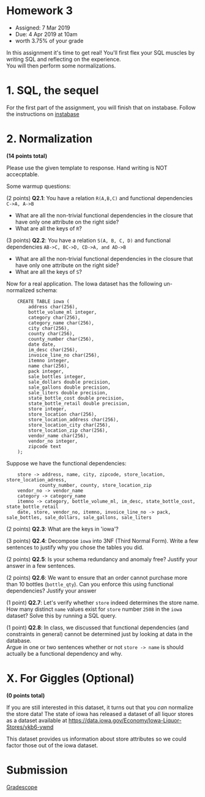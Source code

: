 # Homework 3

* Assigned: 7 Mar 2019
* Due: 4 Apr 2019 at 10am
* worth 3.75% of your grade

In this assignment it's time to get real!  You'll first flex your SQL
muscles by
writing SQL and reflecting on the experience.  
You will then perform some normalizations.


# 1. SQL, the sequel
For the first part of the assignment, you will finish that on instabase. Follow the instructions on [instabase](https://www.instabase.com/ewu/w4111-public/fs/Instabase%20Drive/HW3/)


# 2. Normalization

**(14 points total)** 

Please use the given template to response. Hand writing is NOT accecptable.

Some warmup questions:

(2 points) **Q2.1**: You have a relation `R(A,B,C)` and functional dependencies 
  `C->A, A->B`

  * What are all the non-trivial functional dependencies in the closure
    that have  only one attribute on the right side?
  * What are all the keys of `R`?

(3 points) **Q2.2**: You have a relation `S(A, B, C, D)` and functional dependencies 
  `AB->C, BC->D, CD->A, and AD->B`

  * What are all the non-trivial functional dependencies in the closure
    that have  only one attribute on the right side?
  * What are all the keys of `S`?

Now for a real application. 
The Iowa dataset has the following un-normalized schema:


        CREATE TABLE iowa (
            address char(256),
            bottle_volume_ml integer,
            category char(256),
            category_name char(256),
            city char(256),
            county char(256),
            county_number char(256),
            date date,
            im_desc char(256),
            invoice_line_no char(256),
            itemno integer,
            name char(256),
            pack integer,
            sale_bottles integer,
            sale_dollars double precision,
            sale_gallons double precision,
            sale_liters double precision,
            state_bottle_cost double precision,
            state_bottle_retail double precision,
            store integer,
            store_location char(256),
            store_location_address char(256),
            store_location_city char(256),
            store_location_zip char(256),
            vendor_name char(256),
            vendor_no integer,
            zipcode text
        );

Suppose we have the functional dependencies:

        store -> address, name, city, zipcode, store_location, store_location_adress,
                county_number, county, store_location_zip
        vendor_no -> vendor_name
        category -> category_name
        itemno -> category, bottle_volume_ml, im_desc, state_bottle_cost, state_bottle_retail
        date, store, vendor_no, itemno, invoice_line_no -> pack, sale_bottles, sale_dollars, sale_gallons, sale_liters


(2 points) **Q2.3**: What are the keys in 'iowa'?

(3 points) **Q2.4**: Decompose `iowa` into 3NF (Third Normal Form).  Write a few sentences to justify
  why you chose the tables you did.  

(2 points) **Q2.5**: Is your schema redundancy and anomaly free?  Justify your answer in
   a few sentences.

(2 points) **Q2.6**: We want to ensure that an order cannot purchase more than 10
   bottles (`bottle_qty`).  Can you enforce this using functional 
   dependencies?  Justify your answer

(1 point) **Q2.7**: Let's verify whether `store` indeed determines the store name.   How many distinct `name` values 
   exist for `store` number `2508` in the `iowa` dataset?  Solve this by running a SQL query.

(1 point) **Q2.8**: In class, we discussed that functional dependencies (and constraints in general) cannot be
  determined just by looking at data in the database.  
  Argue in one or two sentences whether or not `store -> name` is should actually be a functional dependency and why.  




# X.  For Giggles (Optional)

**(0 points total)**

If you are still interested in this dataset, it turns out that you _can_ normalize the store data!
The state of iowa has released a dataset of all liquor stores as a dataset available at
https://data.iowa.gov/Economy/Iowa-Liquor-Stores/ykb6-ywnd

This dataset provides us information about store attributes so we could factor those out of the iowa dataset.



# Submission

[Gradescope](https://www.gradescope.com/)
